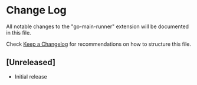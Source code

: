 # Change Log

All notable changes to the "go-main-runner" extension will be documented in this file.

Check [Keep a Changelog](http://keepachangelog.com/) for recommendations on how to structure this file.

## [Unreleased]

- Initial release